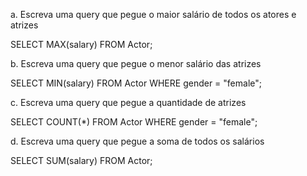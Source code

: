 a. Escreva uma query que pegue o maior salário de todos os atores e atrizes

SELECT MAX(salary) FROM Actor;

b. Escreva uma query que pegue o menor salário das atrizes

SELECT MIN(salary) FROM Actor WHERE gender = "female";

c. Escreva uma query que pegue a quantidade de atrizes

SELECT COUNT(*) FROM Actor WHERE gender = "female";


d. Escreva uma query que pegue a soma de todos os salários

SELECT SUM(salary) FROM Actor;